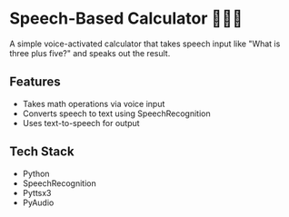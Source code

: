 # Speech-Based Calculator 🎤➕🟰

A simple voice-activated calculator that takes speech input like "What is three plus five?" and speaks out the result.

## Features
- Takes math operations via voice input
- Converts speech to text using SpeechRecognition
- Uses text-to-speech for output

## Tech Stack
- Python
- SpeechRecognition
- Pyttsx3
- PyAudio
